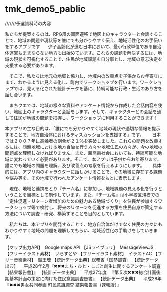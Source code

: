 # tmk_demo5_pablic

///////予選資料時の内容

私たちが提案するのは、RPG風の画面遷移で地図上のキャラクターと会話することで、地域の問題や現状等を誰にでも分かりやすく伝え、地域活性化のお手伝いをするアプリです
 
　少子高齢化が進む日本において、最小行政単位である自治体運営もままならない地方も出始めています。これらの課題を解決するには、地域の現状を可視化することで、住民が地域課題を自分事とし、地域の意志決定を支援する必要があります。

　そこで、私たちは地元の地域と協力し、地域内の改善点を子供からお年寄りにまで、わかるように見える化し、町内でワークショップを行います。ワークショップでは、見える化された統計データを基に、持続可能な行政・生活のあり方を話し合います。

　まちクエでは、地域の様々な資料やアンケート情報から作成した会話内容を使い、地図上のキャラクターと会話をします。そして、キャラクターとの会話を通して住民が地域の問題を把握し、ワークショップに利用することができます！

本アプリの主な目的は、「誰にでも分かりやすく地域の現状や適切な情報を提示することで、地方自治体におけるディスカッションを支援する」です。
 
　日本では２００７年に高齢者の割合が２１％を突破しました。これらの問題を改善するには、問題地域における地方自治を行う方々や地域住民の方々が、今の地域の問題点を理解しなければりません。また、超高齢社会においても、持続可能な地域に変わっていく必要があります。そこで、本アプリは子供からお年寄りまで、誰にでも地域の問題を理解、及び改善点の考察を行えるようにします。
 
　具体的には、アプリ内のキャラクターに話しかけることで、その地域に存在する課題や悩み等を、その地域で行われたアンケート情報をもとに表示します。

　現在、地域と連携をとり『チーム名』に参加し、地域課題の見える化を行うということを目標として制作しています。また、『チーム名』は小学校区規模での「定住促進・Ｕターン者増加のための魅力ある地域づくり」を住民が参加するワークショップ等で検討し、将来のＵターンを促進する方策を住民自身が策定する方法について調査・研究、構築することを目的としています。

　私たちは、本アプリを開発することで、地方自治体だけでなく住民の方々にもわかりやすく地域の問題を理解してもらい、地域活性化の手助けをしていきます。



【マップ出力API】　Google maps API
【JSライブラリ】　MessageViewJS
【フリーイラスト素材】　いらすとや
【フリーイラスト素材】　イラストAC
【フリー音楽素材】　魔王魂
【統計データ出典】総務省「国勢調査」
【統計データ出典】
　平成28年2月『✖✖✖まち・ひと・しごと創生に関するアンケート調査 【結果報告書】』
【統計データ出典】
　平成27年度
　『第５次✖✖✖総合計画後期基本計画の策定に向けた住民意識調査告書』
【統計データ出典】
　平成28年『✖✖✖男女共同参画 町民意識調査 結果報告書（速報版）』
